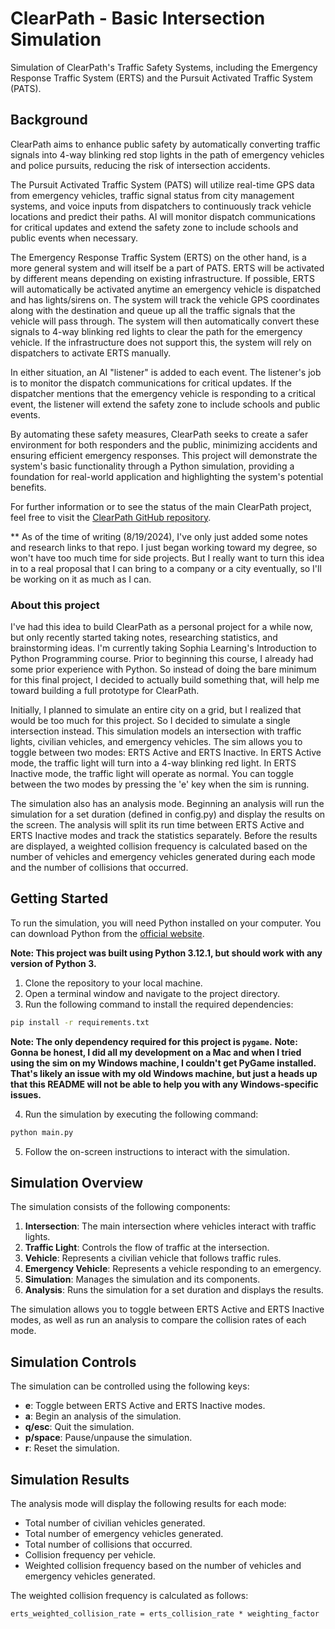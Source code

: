 # ClearPath - Basic Intersection Simulation

Simulation of ClearPath's Traffic Safety Systems, including the Emergency Response Traffic System (ERTS) and the Pursuit 
Activated Traffic System (PATS).

## Background

ClearPath aims to enhance public safety by automatically converting traffic signals into 4-way blinking red stop lights in the path of emergency vehicles and police pursuits, reducing the risk of intersection accidents. 

The Pursuit Activated Traffic System (PATS) will utilize real-time GPS data from emergency vehicles, traffic signal status from city management systems, and voice inputs from dispatchers to continuously track vehicle locations and predict their paths. AI will monitor dispatch communications for critical updates and extend the safety zone to include schools and public events when necessary. 

The Emergency Response Traffic System (ERTS) on the other hand, is a more general system and will itself be a part of PATS. ERTS will be activated by different means depending on existing infrastructure. If possible, ERTS will automatically be activated anytime an emergency vehicle is dispatched and has lights/sirens on. The system will track the vehicle GPS coordinates along with the destination and queue up all the traffic signals that the vehicle will pass through. The system will then automatically convert these signals to 4-way blinking red lights to clear the path for the emergency vehicle. If the infrastructure does not support this, the system will rely on dispatchers to activate ERTS manually. 

In either situation, an AI "listener" is added to each event. The listener's job is to monitor the dispatch communications for critical updates. If the dispatcher mentions that the emergency vehicle is responding to a critical event, the listener will extend the safety zone to include schools and public events.

By automating these safety measures, ClearPath seeks to create a safer environment for both responders and the public, minimizing accidents and ensuring efficient emergency responses. This project will demonstrate the system's basic functionality through a Python simulation, providing a foundation for real-world application and highlighting the system's potential benefits.

For further information or to see the status of the main ClearPath project, feel free to visit the [ClearPath GitHub repository](https://github.com/MyPetLobster/clearpath).

** As of the time of writing (8/19/2024), I've only just added some notes and research links to that repo. I just began working toward my degree, so won't have too much time for side projects. But I really want to turn this idea in to a real proposal that I can bring to a company or a city eventually, so I'll be working on it as much as I can.


### About this project

I've had this idea to build ClearPath as a personal project for a while now, but only recently started taking notes, researching statistics, and brainstorming ideas. I'm currently taking Sophia Learning's Introduction to Python Programming course. Prior to beginning this course, I already had some prior experience with Python. So instead of doing the bare minimum for this final project, I decided to actually build something that, will help me toward building a full prototype for ClearPath. 

Initially, I planned to simulate an entire city on a grid, but I realized that would be too much for this project. So I decided
to simulate a single intersection instead. This simulation models an intersection with traffic lights, civilian vehicles, and emergency vehicles. The sim allows you to toggle between two modes: ERTS Active and ERTS Inactive. In ERTS Active mode, the traffic light will turn into a 4-way blinking red light. In ERTS Inactive mode, the traffic light will operate as normal. You can toggle between the two modes by pressing the 'e' key when the sim is running. 

The simulation also has an analysis mode. Beginning an analysis will run the simulation for a set duration (defined in config.py) 
and display the results on the screen. The analysis will split its run time between ERTS Active and ERTS Inactive modes and track the statistics separately. Before the results are displayed, a weighted collision frequency is calculated based on the number of vehicles and emergency vehicles generated during each mode and the number of collisions that occurred.


## Getting Started

To run the simulation, you will need Python installed on your computer. You can download Python from the [official website](https://www.python.org/downloads/).

**Note: This project was built using Python 3.12.1, but should work with any version of Python 3.**

1. Clone the repository to your local machine.
2. Open a terminal window and navigate to the project directory.
3. Run the following command to install the required dependencies:

```bash
pip install -r requirements.txt
```
**Note: The only dependency required for this project is `pygame`.**
**Note: Gonna be honest, I did all my development on a Mac and when I tried using the sim on my Windows machine, I couldn't get PyGame installed. That's likely an issue with my old Windows machine, but just a heads up that this README will not be able to help you with any Windows-specific issues.**

4. Run the simulation by executing the following command:

```bash
python main.py
```

5. Follow the on-screen instructions to interact with the simulation.


## Simulation Overview

The simulation consists of the following components:

1. **Intersection**: The main intersection where vehicles interact with traffic lights.
2. **Traffic Light**: Controls the flow of traffic at the intersection.
3. **Vehicle**: Represents a civilian vehicle that follows traffic rules.
4. **Emergency Vehicle**: Represents a vehicle responding to an emergency.
5. **Simulation**: Manages the simulation and its components.
6. **Analysis**: Runs the simulation for a set duration and displays the results.

The simulation allows you to toggle between ERTS Active and ERTS Inactive modes, as well as run an analysis to compare the collision rates of each mode. 

## Simulation Controls

The simulation can be controlled using the following keys:

- **e**: Toggle between ERTS Active and ERTS Inactive modes.
- **a**: Begin an analysis of the simulation.
- **q/esc**: Quit the simulation.
- **p/space**: Pause/unpause the simulation.
- **r**: Reset the simulation.

## Simulation Results

The analysis mode will display the following results for each mode:

- Total number of civilian vehicles generated.
- Total number of emergency vehicles generated.
- Total number of collisions that occurred.
- Collision frequency per vehicle.
- Weighted collision frequency based on the number of vehicles and emergency vehicles generated.

The weighted collision frequency is calculated as follows:

```
erts_weighted_collision_rate = erts_collision_rate * weighting_factor
```

